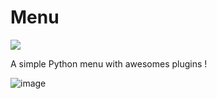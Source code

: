 # Menu

<a href="https://discord.gg/7ePV4RJCKH">
<img src="https://discord.com/api/guilds/874961789551542272/widget.png?style=banner4"/>
</a>

A simple Python menu with awesomes plugins !

![image](https://user-images.githubusercontent.com/66211574/174402023-0b47f0c4-83f3-46b8-bdc0-37838eaaf553.png)
